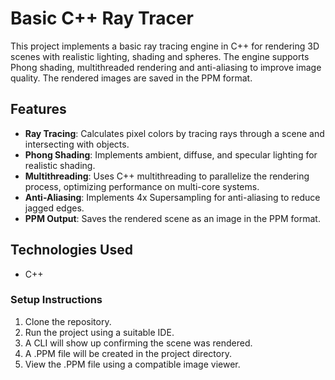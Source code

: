 # Basic C++ Ray Tracer

This project implements a basic ray tracing engine in C++ for rendering 3D scenes with realistic lighting, shading and spheres. The engine supports Phong shading, multithreaded rendering and anti-aliasing to improve image quality. The rendered images are saved in the PPM format.

## Features

* **Ray Tracing**: Calculates pixel colors by tracing rays through a scene and intersecting with objects.
* **Phong Shading**: Implements ambient, diffuse, and specular lighting for realistic shading.
* **Multithreading**: Uses C++ multithreading to parallelize the rendering process, optimizing performance on multi-core systems.
* **Anti-Aliasing**: Implements 4x Supersampling for anti-aliasing to reduce jagged edges.
* **PPM Output**: Saves the rendered scene as an image in the PPM format.


## Technologies Used

- C++


### Setup Instructions

1. Clone the repository.
2. Run the project using a suitable IDE.
3. A CLI will show up confirming the scene was rendered.
4. A .PPM file will be created in the project directory.
5. View the .PPM file using a compatible image viewer.
